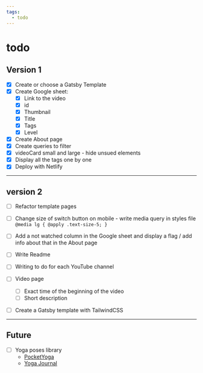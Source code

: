 ```yaml
---
tags:
  - todo
---
```


# todo

## Version 1

- [x] Create or choose a Gatsby Template
- [x] Create Google sheet:
  - [x] Link to the video
  - [x] id
  - [x] Thumbnail
  - [x] Title
  - [x] Tags
  - [x] Level
- [x] Create About page
- [x] Create queries to filter
- [x] videoCard small and large - hide unsued elements
- [x] Display all the tags one by one
- [x] Deploy with Netlify

***

## version 2
- [ ] Refactor template pages
- [ ] Change size of switch button on mobile - write media query in styles file
      `@media lg { @apply .text-size-5; }`
- [ ] Add a not watched column in the Google sheet and display a flag / add info about that in the About page

- [ ] Write Readme
- [ ] Writing to do for each YouTube channel
- [ ] Video page
  - [ ] Exact time of the beginning of the video
  - [ ] Short description

- [ ] Create a Gatsby template with TailwindCSS

***

## Future

- [ ] Yoga poses library
  - [PocketYoga](https://pocketyoga.com/pose/)
  - [Yoga Journal](https://www.yogajournal.com/poses)
